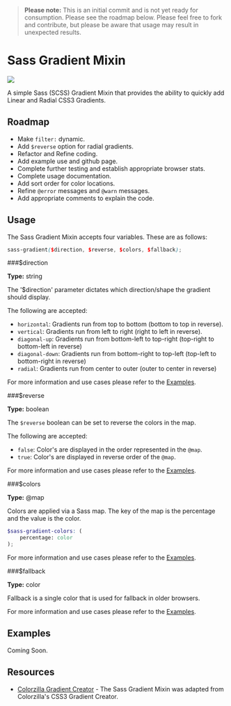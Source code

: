 > **Please note:** This is an initial commit and is not yet ready for consumption. Please see the roadmap below. Please feel free to fork and contribute, but please be aware that usage may result in unexpected results.

# Sass Gradient Mixin

<img src="http://img.shields.io/badge/CURRENT_VERSION-BETA-orange.svg">

A simple Sass (SCSS) Gradient Mixin that provides the ability to quickly add Linear and Radial CSS3 Gradients.

## Roadmap

- Make `filter:` dynamic.
- Add `$reverse` option for radial gradients.
- Refactor and Refine coding.
- Add example use and github page.
- Complete further testing and establish appropriate browser stats.
- Complete usage documentation.
- Add sort order for color locations.
- Refine `@error` messages and `@warn` messages.
- Add appropriate comments to explain the code.

## Usage

The Sass Gradient Mixin accepts four variables. These are as follows:

```scss
sass-gradient($direction, $reverse, $colors, $fallback);
```

###$direction

**Type:** string

The '$direction' parameter dictates which direction/shape the gradient should display.

The following are accepted:

- `horizontal`: Gradients run from top to bottom (bottom to top in reverse).
- `vertical`: Gradients run from left to right (right to left in reverse).
- `diagonal-up`: Gradients run from bottom-left to top-right (top-right to bottom-left in reverse)
- `diagonal-down`: Gradients run from bottom-right to top-left (top-left to bottom-right in reverse)
- `radial`: Gradients run from center to outer (outer to center in reverse)

For more information and use cases please refer to the [Examples](#examples).

###$reverse

**Type:** boolean

The `$reverse` boolean can be set to reverse the colors in the map.

The following are accepted:

- `false`: Color's are displayed in the order represented in the `@map`.
- `true`: Color's are displayed in reverse order of the `@map`.

For more information and use cases please refer to the [Examples](#examples).

###$colors

**Type:** @map

Colors are applied via a Sass map. The key of the map is the percentage and the value is the color.

```scss
$sass-gradient-colors: (
	percentage: color
);
```

For more information and use cases please refer to the [Examples](#examples).

###$fallback

**Type:** color

Fallback is a single color that is used for fallback in older browsers.

For more information and use cases please refer to the [Examples](#examples).

## Examples

Coming Soon.

## Resources

- [Colorzilla Gradient Creator](http://www.colorzilla.com/gradient-editor/) - The Sass Gradient Mixin was adapted from Colorzilla's CSS3 Gradient Creator.
